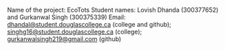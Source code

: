 Name of the project: EcoTots
Student names: Lovish Dhanda (300377652) and Gurkanwal Singh (300375339)
Email: dhandal@student.douglascollege.ca (college and github); singhg16@student.douglascollege.ca (college); gurkanwalsingh219@gmail.com (github)
